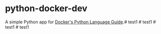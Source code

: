 # python-docker-dev

A simple Python app for [Docker's Python Language Guide](https://docs.docker.com/language/python).#   t e s t 1  
 #   t e s t 1  
 #   t e s t 1  
 #   t e s t 1  
 